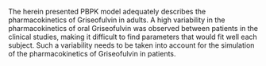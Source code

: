 The herein presented PBPK model adequately describes the pharmacokinetics of Griseofulvin in adults.
A high variability in the pharmacokinetics of oral Griseofulvin was observed between patients in the clinical studies, making it difficult to find parameters that would fit well each subject. 
Such a variability needs to be taken into account for the simulation of the pharmacokinetics of Griseofulvin in patients.

